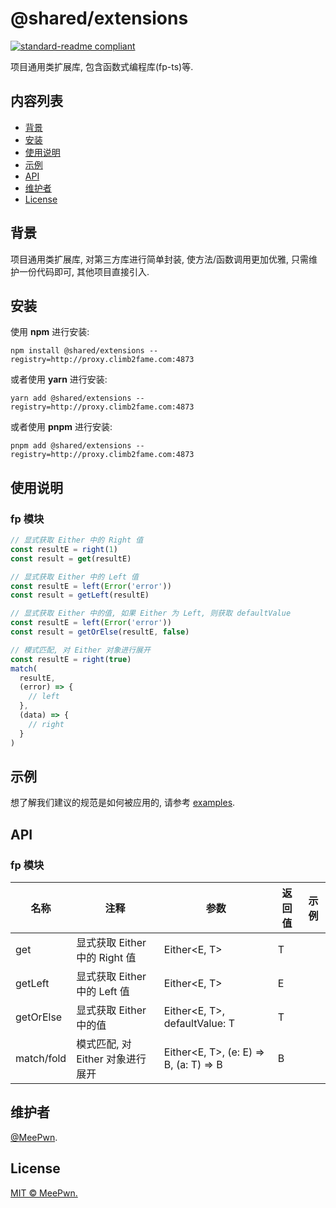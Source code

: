 # @shared/extensions

[![standard-readme compliant](https://img.shields.io/badge/readme%20style-standard-brightgreen.svg?style=flat-square)](https://github.com/RichardLitt/standard-readme)

项目通用类扩展库, 包含函数式编程库(fp-ts)等.

## 内容列表

- [背景](#背景)
- [安装](#安装)
- [使用说明](#使用说明)
- [示例](#示例)
- [API](#API)
- [维护者](#维护者)
- [License](#license)

## 背景

项目通用类扩展库, 对第三方库进行简单封装, 使方法/函数调用更加优雅, 只需维护一份代码即可, 其他项目直接引入.

## 安装

使用 **npm** 进行安装:

```shell
npm install @shared/extensions --registry=http://proxy.climb2fame.com:4873
```

或者使用 **yarn** 进行安装:

```shell
yarn add @shared/extensions --registry=http://proxy.climb2fame.com:4873
```

或者使用 **pnpm** 进行安装:

```shell
pnpm add @shared/extensions --registry=http://proxy.climb2fame.com:4873
```

## 使用说明

### fp 模块

```typescript
// 显式获取 Either 中的 Right 值
const resultE = right(1)
const result = get(resultE)

// 显式获取 Either 中的 Left 值
const resultE = left(Error('error'))
const result = getLeft(resultE)

// 显式获取 Either 中的值, 如果 Either 为 Left, 则获取 defaultValue
const resultE = left(Error('error'))
const result = getOrElse(resultE, false)

// 模式匹配, 对 Either 对象进行展开
const resultE = right(true)
match(
  resultE,
  (error) => {
    // left
  },
  (data) => {
    // right
  }
)
```

## 示例

想了解我们建议的规范是如何被应用的, 请参考 [examples](examples/).

## API

### fp 模块

| 名称       | 注释                             | 参数                                   | 返回值 | 示例 |
| ---------- | -------------------------------- | -------------------------------------- | ------ | ---- |
| get        | 显式获取 Either 中的 Right 值    | Either<E, T>                           | T      |      |
| getLeft    | 显式获取 Either 中的 Left 值     | Either<E, T>                           | E      |      |
| getOrElse  | 显式获取 Either 中的值           | Either<E, T>, defaultValue: T          | T      |      |
| match/fold | 模式匹配, 对 Either 对象进行展开 | Either<E, T>, (e: E) => B, (a: T) => B | B      |      |

## 维护者

[@MeePwn](https://github.com/maybewaityou).

## License

[MIT © MeePwn.](LICENSE)
